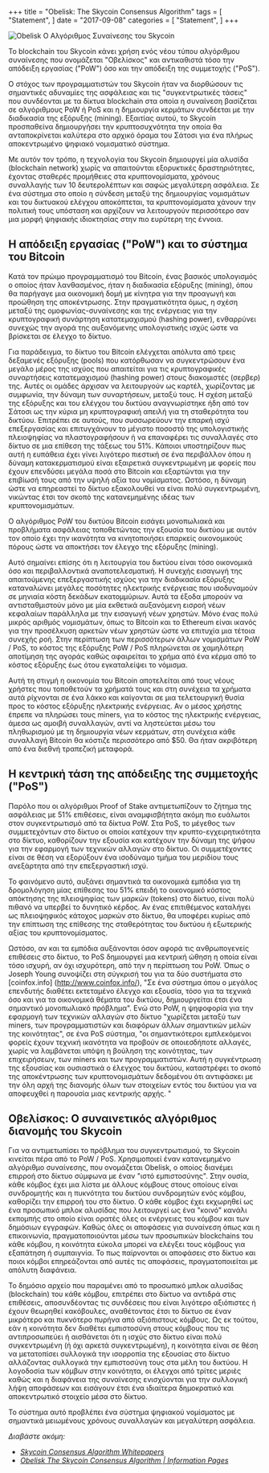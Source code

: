 +++
title = "Obelisk: The Skycoin Consensus Algorithm"
tags = [
    "Statement",
]
date = "2017-09-08"
categories = [
    "Statement",
]
+++

![Obelisk Ο Αλγόριθμος Συναίνεσης του Skycoin](/img/obelisk-the-skycoin-consensus-algorithm.png)

Το blockchain του Skycoin κάνει χρήση ενός νέου τύπου αλγόριθμου συναίνεσης
που ονομάζεται "Οβελίσκος" και αντικαθιστά τόσο την απόδειξη εργασίας ("PoW") 
όσο και την απόδειξη της συμμετοχής ("PoS").

Ο στόχος των προγραμματιστών του Skycoin ήταν να διορθώσουν τις σημαντικές 
αδυναμίες της ασφάλειας και τις "συγκεντρωτικές τάσεις" που συνδέονται με τα δίκτυα 
blockchain στα οποία η συναίνεση βασίζεται σε αλγόριθμους PoW ή PoS και η 
δημιουργία κερμάτων συνδέεται με την διαδικασία της εξόρυξης (mining). Εξαιτίας αυτού, το Skycoin προσπαθείνα δημιουργήσει την κρυπτοσυχνότητα την οποία θα ανταποκρίνεται καλύτερα στο 
αρχικό όραμα του Σάτοσι για ένα πλήρως αποκεντρωμένο ψηφιακό νομισματικό σύστημα.

Με αυτόν τον τρόπο, η τεχνολογία του Skycoin δημιουργεί μία αλυσίδα (blockchain network) 
χωρίς να απαιτούνται εξορυκτικές δραστηριότητες, 
έχοντας σταθερές προμήθειες στα κρυπτονομίσματα, 
χρόνους συναλλαγής των 10 δευτερολέπτων και σαφώς μεγαλύτερη ασφάλεια. 
Σε ένα σύστημα στο οποίο η σύνδεση μεταξύ της δημιουργίας νομισμάτων 
και του δικτυακού ελέγχου αποκόπτεται, τα κρυπτονομίσματα χάνουν την πολιτική τους 
υπόσταση και αρχίζουν να λειτουργούν περισσότερο σαν μια μορφή ψηφιακής 
ιδιοκτησίας στην πιο ευρύτερη της έννοια.

## Η απόδειξη εργασίας ("PoW") και το σύστημα του Bitcoin

Κατά τον πρώιμο προγραμματισμό του Bitcoin, ένας βασικός υπολογισμός ο οποίος ήταν 
λανθασμένος, ήταν η διαδικασία εξόρυξης (mining), όπου θα παρήγαγε μια οικονομική δομή 
με κίνητρα για την προαγωγή και προώθηση της αποκέντρωσης. 
Στην πραγματικότητα όμως, η σχέση μεταξύ της ομοφωνίας-συναίνεσης και της ενέργειας 
για την κρυπτογραφική συνάρτηση κατατεμαχισμού (hashing power), ενθαρρύνει συνεχώς 
την αγορά της αυξανόμενης υπολογιστικής ισχύς ώστε να βρίσκεται σε έλεγχο το δίκτυο.

Για παράδειγμα, το δίκτυο του Bitcoin ελέγχεται απόλυτα από τρεις δεξαμενές εξόρυξης 
(pools) που κατόρθωσαν να συγκεντρώσουν ένα μεγάλο μέρος της ισχύος που απαιτείται 
για τις κρυπτογραφικές συναρτήσεις κατατεμαχισμού (hashing power) 
στους διακομιστές (σερβερ) της. Αυτές οι ομάδες άρχισαν να λειτουργούν ως καρτέλ,
χωρίζοντας με συμφωνία, την δύναμη των συναρτήσεων, μεταξύ τους. Η σχέση μεταξύ της 
εξόρυξης και του ελέγχου του δικτύου αναγνωρίστηκε ήδη από τον Σάτοσι ως την κύρια
μη κρυπτογραφική απειλή για τη σταθερότητα του δικτύου. Επιτρέπει σε αυτούς, που
συσσωρεύουν την επαρκή ισχύ επεξεργασίας και επιτυγχάνουν το μέγιστο ποσοστό της 
υπολογιστικής πλειοψηφίας να πλαστογραφήσουν ή να επαναφέρει τις συναλλαγές 
στο δίκτυο σε μια επίθεση της τάξεως του 51%. Κάποιοι υποστηρίζουν πως αυτή 
η ευπάθεια έχει γίνει λιγότερο πιεστική σε ένα περιβάλλον όπου η δύναμη κατακερματισμού
είναι εξαιρετικά συγκεντρωμένη με φορείς που έχουν επενδύσει μεγάλα ποσά στο Bitcoin
και εξαρτώνται για την επιβίωσή τους από την υψηλή αξία του νομίσματος. Ωστόσο, η
δύναμη ώστε να επηρεαστεί το δίκτυο εξακολουθεί να είναι πολύ συγκεντρωμένη, 
νικώντας έτσι τον σκοπό της κατανεμημένης ιδέας των κρυπτονομισμάτων.

Ο αλγόριθμος PoW του δικτύου Bitcoin εισάγει μονοπωλιακά και προβλήματα ασφάλειας 
τοποθετώντας την εξουσία του δικτύου με αυτόν τον οποίο έχει την ικανότητα να
κινητοποιήσει επαρκείς οικονομικούς πόρους ώστε να αποκτήσει τον έλεγχο 
της εξόρυξης (mining).

Αυτό σημαίνει επίσης ότι η λειτουργία του δικτύου είναι τόσο οικονομικά όσο και
περιβαλλοντικά αναποτελεσματική. Η συνεχής εισαγωγή της απαιτούμενης επεξεργαστικής ισχύος
για την διαδικασία εξόρυξης καταναλώνει μεγάλες ποσότητες ηλεκτρικής ενέργειας
που ισοδυναμούν σε μηνιαία κόστη δεκάδων εκατομμύριων. 
Αυτά τα έξοδα μπορούν να αντισταθμιστούν μόνο με μία εκθετικά αυξανόμενη εισροή 
νέων κεφαλαίων παράλληλα με την εισαγωγή νέων χρηστών. Μόνο ένας πολύ μικρός
αριθμός νομισμάτων, όπως το Bitcoin και το Ethereum είναι ικανός για την
προσέλκυση αρκετών νέων χρηστών ώστε να επιτυχία μια τέτοια συνεχής ροή. 
Στην περίπτωση των περισσότερων άλλων νομισμάτων PoW / PoS, το κόστος
της εξόρυξης PoW / PoS πληρώνεται σε χαμηλότερη αποτίμηση της αγοράς 
καθώς αφαιρείται το χρήμα από ένα κέρμα από το κόστος εξόρυξης
έως ότου εγκαταλείψει το νόμισμα.

Αυτή τη στιγμή η οικονομία του Bitcoin αποτελείται από τους νέους χρήστες που 
τοποθετούν τα χρήματά τους και στη συνέχεια τα χρήματα αυτά ρίχνονται σε ένα λάκκο 
και καίγονται σε μια τελετουργική θυσία προς το κόστος εξόρυξης ηλεκτρικής ενέργειας. 
Αν ο μέσος χρήστης έπρεπε να πληρώσει τους miners, για το κόστος της ηλεκτρικής ενέργειας,
άμεσα ως αμοιβή συναλλαγών, αντί να ληστεύεται μέσω του πληθωρισμού 
με τη δημιουργία νέων κερμάτων, στη συνέχεια κάθε συναλλαγή Bitcoin θα κόστιζε 
περισσότερο από $50. Θα ήταν ακριβότερη από ένα διεθνή τραπεζική μεταφορά.

## Η κεντρική τάση της απόδειξης της συμμετοχής ("PoS")

Παρόλο που οι αλγόριθμοι Proof of Stake αντιμετωπίζουν το ζήτημα της ασφάλειας
με 51% επιθέσεις, είναι αναμφισβήτητα ακόμη πιο ευάλωτοι στον συγκεντρωτισμό 
από τα δίκτυα PoW. Στα PoS, το μέγεθος των συμμετεχόντων στο δίκτυο οι οποίοι
κατέχουν την κρυπτο-εγχειρητικότητα στο δίκτυο, καθορίζουν την εξουσία και 
κατέχουν την δύναμη της ψήφου για την εφαρμογή των τεχνικών αλλαγών στο δίκτυο. 
Οι συμμετέχοντες είναι σε θέση να εξορύξουν ένα ισοδύναμο τμήμα του
μεριδίου τους ανεξάρτητα από την επεξεργαστική ισχύ.

Το φαινόμενο αυτό, αυξάνει σημαντικά τα οικονομικά εμπόδια για τη δρομολόγηση μίας 
επίθεσης του 51% επειδή το οικονομικό κόστος απόκτησης της πλειοψηφίας των 
μαρκών (tokens) στο δίκτυο, είναι πολύ πιθανό να υπερβεί το δυνητικό κέρδος. Αν
ένας επιτιθέμενος καταλήγει ως πλειοψηφικός κάτοχος μαρκών στο δίκτυο, θα υποφέρει
κυρίως από την επίπτωση της επίθεσης της σταθερότητας του δικτύου ή 
εξωτερικής αξίας του κρυπτονομίσματος.

Ωστόσο, αν και τα εμπόδια αυξάνονται όσον αφορά τις ανθρωπογενείς επιθέσεις στο δίκτυο, 
το PoS δημιουργεί μια κεντρική ώθηση η οποία είναι τόσο ισχυρή, αν όχι ισχυρότερη, 
από την η περίπτωση του PoW. Όπως ο Joseph Young συνοψίζει στη σύγκρισή του για τα δύο
συστήματα στο [coinfox.info] (http://www.coinfox.info/), "Σε ένα σύστημα όπου ο μεγάλος
επενδυτής διαθέτει εκτεταμένο έλεγχο και εξουσία, τόσο για τα τεχνικά όσο και 
για τα οικονομικά θέματα του δικτύου, δημιουργείται έτσι ένα σημαντικό μονοπωλιακό πρόβλημα".
Ενώ στο PoW, η ψηφοφορία για την εφαρμογή των τεχνικών αλλαγών στο δίκτυο "χωρίζεται
μεταξύ των miners, των προγραμματιστών και διαφόρων άλλων σημαντικών μελών της κοινότητας", 
σε ένα PoS σύστημα, "οι σημαντικότεροι εμπλεκόμενοι φορείς έχουν τεχνική ικανότητα 
να προβούν σε οποιεσδήποτε αλλαγές, χωρίς να λαμβάνεται υπόψη η βούληση της κοινότητας, 
των επιχειρήσεων, των miners και των προγραμματιστών. Αυτή η συγκέντρωση της εξουσίας 
και ουσιαστικά ο έλεγχος του δικτύου, καταστρέφει το σκοπό της αποκέντρωσης 
των κρυπτονομισμάτων δεδομένου ότι αντιφάσκει με την όλη αρχή της διανομής όλων των στοιχείων εντός του δικτύου για να αποφευχθεί η παρουσία μιας κεντρικής αρχής. "


## Οβελίσκος: Ο συναινετικός αλγόριθμος διανομής του Skycoin

Για να αντιμετωπίσει το πρόβλημα του συγκεντρωτισμού, 
το Skycoin κινείται πέρα από το PoW / PoS.
Χρησιμοποιεί έναν κατανεμημένο αλγόριθμο συναίνεσης, που ονομάζεται Obelisk, ο οποίος
διανέμει επιρροή στο δίκτυο σύμφωνα με έναν "ιστό εμπιστοσύνης". Στην ουσία, 
κάθε κόμβος έχει μια λίστα με άλλους κόμβους στους οποίους είναι συνδρομητής και 
η πυκνότητα του δικτύου συνδρομητών ενός κόμβου, καθορίζει την επιρροή του στο δίκτυο. 
Ο κάθε κόμβος έχει εκχωρηθεί ως ένα προσωπικό μπλοκ αλυσίδας που λειτουργεί ως ένα "κοινό"
κανάλι εκπομπής στο οποίο είναι ορατές όλες οι ενέργειες του κόμβου και των
δημόσιων εγγραφών. Καθώς όλες οι αποφάσεις για συναίνεση όπως και η επικοινωνία,
πραγματοποιούνται μέσω των προσωπικών blockchains του κάθε κόμβου, 
η κοινότητα εύκολα μπορεί να ελέγξει τους κόμβους για εξαπάτηση ή συμπαιγνία. 
Το πως παίρνονται οι αποφάσεις στο δίκτυο και ποιοι κόμβοι επηρεάζονται από
αυτές τις αποφάσεις, πραγματοποιείται με απόλυτη διαφάνεια.

Το δημόσιο αρχείο που παραμένει από το προσωπικό μπλοκ αλυσίδας (blockchain) 
του κάθε κόμβου, επιτρέπει στο δίκτυο να αντιδρά στις επιθέσεις, αποσυνδέοντας 
τις συνδέσεις που είναι λιγότερο αξιόπιστες ή έχουν θεωρηθεί κακόβουλες, 
αναθέτοντας έτσι το δίκτυο σε έναν μικρότερο και πυκνότερο πυρήνα από
αξιόπιστους κόμβους. Ως εκ τούτου, εάν η κοινότητα δεν διαθέτει εμπιστοσύνη 
στους κόμβους που τις αντιπροσωπεύει ή αισθάνεται ότι η ισχύς στο δίκτυο 
είναι πολύ συγκεντρωμένη (ή όχι αρκετά συγκεντρωμένη), η κοινότητα 
είναι σε θέση να μετατοπίσει συλλογικά την ισορροπία της εξουσίας στο δίκτυο 
αλλάζοντας συλλογικά την εμπιστοσύνη τους στα μέλη του δικτύου. 
Η λογοδοσία των κόμβων στην κοινότητα, οι έλεγχοι από τρίτες μεριές 
καθώς και η διαφάνεια της συναίνεσης ενισχύονται για την συλλογική λήψη αποφάσεων 
και εισάγουν έτσι ένα ιδιαίτερα δημοκρατικό και αποκεντρωτικό στοιχείο μέσα στο δίκτυο.

Το σύστημα αυτό προβλέπει ένα σύστημα ψηφιακού νομίσματος με σημαντικά 
μειωμένους χρόνους συναλλαγών και μεγαλύτερη ασφάλεια.

*Διαβάστε ακόμη:*

* *[Skycoin Consensus Algorithm Whitepapers](https://www.skycoin.net/whitepapers)*
* *[Obelisk The Skycoin Consensus Algorithm | Information Pages](/overview/obelisk-skycoin-consensus-algorithm-information-pages/)*
